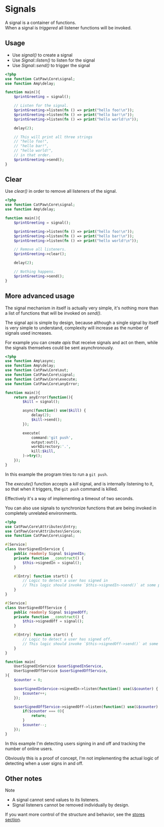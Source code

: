 # Signals

A signal is a container of functions.\
When a signal is _triggered_ all listener functions will be invoked.

## Usage

- Use _signal()_ to create a signal
- Use _Signal::listen()_ to listen for the signal
- Use _Signal::send()_ to trigger the signal

```php
<?php
use function CatPaw\Core\signal;
use function Amp\delay;

function main(){
    $printGreeting = signal();

    // Listen for the signal.
    $printGreeting->listen(fn () => print("hello foo!\n"));
    $printGreeting->listen(fn () => print("hello bar!\n"));
    $printGreeting->listen(fn () => print("hello world!\n"));

    delay(2);

    // This will print all three strings
    // "hello foo!",
    // "hello bar!",
    // "hello world!",
    // in that order.
    $printGreeting->send();
}
```

## Clear

Use _clear()_ in order to remove all listeners of the signal.

```php
<?php
use function CatPaw\Core\signal;
use function Amp\delay;

function main(){
    $printGreeting = signal();

    $printGreeting->listen(fn () => print("hello foo!\n"));
    $printGreeting->listen(fn () => print("hello bar!\n"));
    $printGreeting->listen(fn () => print("hello world!\n"));

    // Remove all listeners.
    $printGreeting->clear();

    delay(2);

    // Nothing happens.
    $printGreeting->send();
}
```

## More advanced usage

The signal mechanism in itself is actually very simple, it's nothing more than a list of functions that will be invoked on _send()_.

The signal api is simple by design, because although a single signal by itself is very simple to understand, complexity will increase as the number of signals used increases.

For example you can create _apis_ that receive signals and act on them, while the signals themselves could be sent asynchronously.

```php
<?php
use function Amp\async;
use function Amp\delay;
use function CatPaw\Core\out;
use function CatPaw\Core\signal;
use function CatPaw\Core\execute;
use function CatPaw\Core\anyError;

function main(){
    return anyError(function(){
        $kill = signal();

        async(function() use($kill) {
            delay(2);
            $kill->send();
        });

        execute(
            command:'git push',
            output:out(),
            workDirectory:'.',
            kill:$kill,
        )->try();
    });
}
```

In this example the program tries to run a `git push`.

The _execute()_ function accepts a _kill_ signal, and is internally listening to it, so that when it triggers, the `git push` command is killed.

Effectively it's a way of implementing a timeout of two seconds.

You can also use signals to synchronize functions that are being invoked in completely unrelated environments.

```php
<?php
use CatPaw\Core\Attributes\Entry;
use CatPaw\Core\Attributes\Service;
use function CatPaw\Core\signal;

#[Service]
class UserSignedInService {
    public readonly Signal $signedIn;
    private function __construct() {
        $this->signedIn = signal();
    }

    #[Entry] function start() {
        // Logic to detect a user has signed in
        // This logic should invoke `$this->signedIn->send()` at some point.
    }
}

#[Service]
class UserSignedOffService {
    public readonly Signal $signedOff;
    private function __construct() {
        $this->signedOff = signal();
    }

    #[Entry] function start() {
        // Logic to detect a user has signed off.
        // This logic should invoke `$this->signedOff->send()` at some point.
    }
}

function main(
    UserSignedInService $userSignedInService,
    UserSignedOffService $userSignedOffService,
){
    $counter = 0;

    $userSignedInService->signedIn->listen(function() use(&$counter) {
        $counter++;
    });

    $userSignedOffService->signedOff->listen(function() use(&$counter) {
        if($counter === 0){
            return;
        }
        $counter--;
    });
}
```

In this example I'm detecting users signing in and off and tracking the number of online users.

Obviously this is a proof of concept, I'm not implementing the actual logic of detecting when a user signs in and off.

## Other notes

> [!NOTE]
> - A signal cannot send values to its listeners.
> - Signal listeners cannot be removed individually by design.
>
> If you want more control of the structure and behavior, see the [stores section](./12.stores.md).
